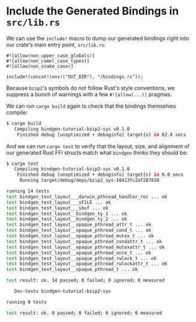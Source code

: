 # Include the Generated Bindings in `src/lib.rs`

We can use the `include!` macro to dump our generated bindings right into our
crate's main entry point, `src/lib.rs`:

```rust,ignore
#![allow(non_upper_case_globals)]
#![allow(non_camel_case_types)]
#![allow(non_snake_case)]

include!(concat!(env!("OUT_DIR"), "/bindings.rs"));
```

Because `bzip2`'s symbols do not follow Rust's style conventions, we suppress a
bunch of warnings with a few `#![allow(...)]` pragmas.

We can run `cargo build` again to check that the bindings themselves compile:

```bash
$ cargo build
   Compiling bindgen-tutorial-bzip2-sys v0.1.0
    Finished debug [unoptimized + debuginfo] target(s) in 62.8 secs
```

And we can run `cargo test` to verify that the layout, size, and alignment of
our generated Rust FFI structs match what `bindgen` thinks they should be:

```bash
$ cargo test
   Compiling bindgen-tutorial-bzip2-sys v0.1.0
    Finished debug [unoptimized + debuginfo] target(s) in 0.0 secs
     Running target/debug/deps/bzip2_sys-10413fc2af207810

running 14 tests
test bindgen_test_layout___darwin_pthread_handler_rec ... ok
test bindgen_test_layout___sFILE ... ok
test bindgen_test_layout___sbuf ... ok
test bindgen_test_layout__bindgen_ty_1 ... ok
test bindgen_test_layout__bindgen_ty_2 ... ok
test bindgen_test_layout__opaque_pthread_attr_t ... ok
test bindgen_test_layout__opaque_pthread_cond_t ... ok
test bindgen_test_layout__opaque_pthread_mutex_t ... ok
test bindgen_test_layout__opaque_pthread_condattr_t ... ok
test bindgen_test_layout__opaque_pthread_mutexattr_t ... ok
test bindgen_test_layout__opaque_pthread_once_t ... ok
test bindgen_test_layout__opaque_pthread_rwlock_t ... ok
test bindgen_test_layout__opaque_pthread_rwlockattr_t ... ok
test bindgen_test_layout__opaque_pthread_t ... ok

test result: ok. 14 passed; 0 failed; 0 ignored; 0 measured

   Doc-tests bindgen-tutorial-bzip2-sys

running 0 tests

test result: ok. 0 passed; 0 failed; 0 ignored; 0 measured
```

